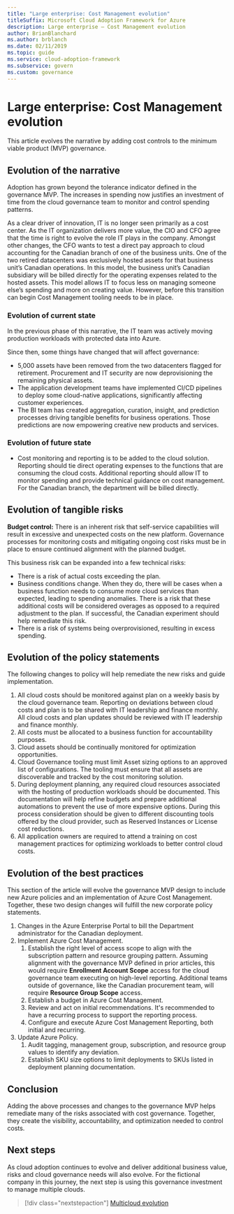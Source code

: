 ```yaml
---
title: "Large enterprise: Cost Management evolution"
titleSuffix: Microsoft Cloud Adoption Framework for Azure
description: Large enterprise – Cost Management evolution
author: BrianBlanchard
ms.author: brblanch
ms.date: 02/11/2019
ms.topic: guide
ms.service: cloud-adoption-framework
ms.subservice: govern
ms.custom: governance
---
```


# Large enterprise: Cost Management evolution

This article evolves the narrative by adding cost controls to the minimum viable product (MVP) governance.

## Evolution of the narrative

Adoption has grown beyond the tolerance indicator defined in the governance MVP. The increases in spending now justifies an investment of time from the cloud governance team to monitor and control spending patterns.

As a clear driver of innovation, IT is no longer seen primarily as a cost center. As the IT organization delivers more value, the CIO and CFO agree that the time is right to evolve the role IT plays in the company. Amongst other changes, the CFO wants to test a direct pay approach to cloud accounting for the Canadian branch of one of the business units. One of the two retired datacenters was exclusively hosted assets for that business unit’s Canadian operations. In this model, the business unit’s Canadian subsidiary will be billed directly for the operating expenses related to the hosted assets. This model allows IT to focus less on managing someone else’s spending and more on creating value. However, before this transition can begin Cost Management tooling needs to be in place.

### Evolution of current state

In the previous phase of this narrative, the IT team was actively moving production workloads with protected data into Azure.

Since then, some things have changed that will affect governance:

- 5,000 assets have been removed from the two datacenters flagged for retirement. Procurement and IT security are now deprovisioning the remaining physical assets.
- The application development teams have implemented CI/CD pipelines to deploy some cloud-native applications, significantly affecting customer experiences.
- The BI team has created aggregation, curation, insight, and prediction processes driving tangible benefits for business operations. Those predictions are now empowering creative new products and services.

### Evolution of future state

- Cost monitoring and reporting is to be added to the cloud solution. Reporting should tie direct operating expenses to the functions that are consuming the cloud costs. Additional reporting should allow IT to monitor spending and provide technical guidance on cost management. For the Canadian branch, the department will be billed directly.

## Evolution of tangible risks

**Budget control:** There is an inherent risk that self-service capabilities will result in excessive and unexpected costs on the new platform. Governance processes for monitoring costs and mitigating ongoing cost risks must be in place to ensure continued alignment with the planned budget.

This business risk can be expanded into a few technical risks:

- There is a risk of actual costs exceeding the plan.
- Business conditions change. When they do, there will be cases when a business function needs to consume more cloud services than expected, leading to spending anomalies. There is a risk that these additional costs will be considered overages as opposed to a required adjustment to the plan. If successful, the Canadian experiment should help remediate this risk.
- There is a risk of systems being overprovisioned, resulting in excess spending.

## Evolution of the policy statements

The following changes to policy will help remediate the new risks and guide implementation.

1. All cloud costs should be monitored against plan on a weekly basis by the cloud governance team. Reporting on deviations between cloud costs and plan is to be shared with IT leadership and finance monthly. All cloud costs and plan updates should be reviewed with IT leadership and finance monthly.
2. All costs must be allocated to a business function for accountability purposes.
3. Cloud assets should be continually monitored for optimization opportunities.
4. Cloud Governance tooling must limit Asset sizing options to an approved list of configurations. The tooling must ensure that all assets are discoverable and tracked by the cost monitoring solution.
5. During deployment planning, any required cloud resources associated with the hosting of production workloads should be documented. This documentation will help refine budgets and prepare additional automations to prevent the use of more expensive options. During this process consideration should be given to different discounting tools offered by the cloud provider, such as Reserved Instances or License cost reductions.
6. All application owners are required to attend a training on cost management practices for optimizing workloads to better control cloud costs.

## Evolution of the best practices

This section of the article will evolve the governance MVP design to include new Azure policies and an implementation of Azure Cost Management. Together, these two design changes will fulfill the new corporate policy statements.

1. Changes in the Azure Enterprise Portal to bill the Department administrator for the Canadian deployment.
2. Implement Azure Cost Management.
    1. Establish the right level of access scope to align with the subscription pattern and resource grouping pattern. Assuming alignment with the governance MVP defined in prior articles, this would require **Enrollment Account Scope** access for the cloud governance team executing on high-level reporting. Additional teams outside of governance, like the Canadian procurement team, will require **Resource Group Scope** access.
    2. Establish a budget in Azure Cost Management.
    3. Review and act on initial recommendations. It's recommended to have a recurring process to support the reporting process.
    4. Configure and execute Azure Cost Management Reporting, both initial and recurring.
3. Update Azure Policy.
    1. Audit tagging, management group, subscription, and resource group values to identify any deviation.
    2. Establish SKU size options to limit deployments to SKUs listed in deployment planning documentation.

## Conclusion

Adding the above processes and changes to the governance MVP helps remediate many of the risks associated with cost governance. Together, they create the visibility, accountability, and optimization needed to control costs.

## Next steps

As cloud adoption continues to evolve and deliver additional business value, risks and cloud governance needs will also evolve. For the fictional company in this journey, the next step is using this governance investment to manage multiple clouds.

> [!div class="nextstepaction"]
> [Multicloud evolution](./multi-cloud-evolution.md)
